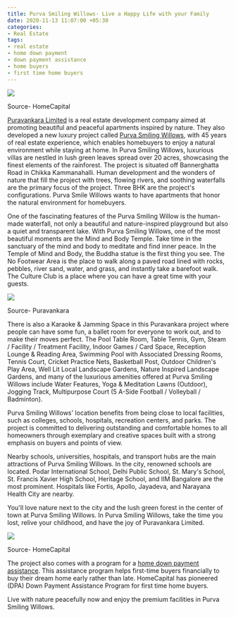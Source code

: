 ```yaml
---
title: Purva Smiling Willows- Live a Happy Life with your Family
date: 2020-11-13 11:07:00 +05:30
categories:
- Real Estate
tags:
- real estate
- home down payment
- down payment assistance
- home buyers
- first time home buyers
---
```


**[![](https://lh3.googleusercontent.com/wi4-rKdYnTkC4WgtpW0YM2jX7bbRdBP7dByOnVJe25PHCmjTFDPhz24WAPHRDqoOKYROUZ8dZjXPZYsx9qFq2LnQJIiwkwUYVS42DMfXvb-n8ZF5qXWPi5RH4Vo72VMj0tfIxkc9)](https://homecapital.in/property/278/purva-smiling-willows-3-bhk)**

Source- HomeCapital

[Puravankara Limited](https://homecapital.in/offering/developer/puravankara-limited) is a real estate development company aimed at promoting beautiful and peaceful apartments inspired by nature. They also developed a new luxury project called [Purva Smiling Willows](https://homecapital.in/property/278/purva-smiling-willows-3-bhk), with 45 years of real estate experience, which enables homebuyers to enjoy a natural environment while staying at home. In Purva Smiling Willows, luxurious villas are nestled in lush green leaves spread over 20 acres, showcasing the finest elements of the rainforest. The project is situated off Bannerghatta Road in Chikka Kammanahalli. Human development and the wonders of nature that fill the project with trees, flowing rivers, and soothing waterfalls are the primary focus of the project. Three BHK are the project's configurations. Purva Smile Willows wants to have apartments that honor the natural environment for homebuyers.

One of the fascinating features of the Purva Smiling Willow is the human-made waterfall, not only a beautiful and nature-inspired playground but also a quiet and transparent lake. With Purva Smiling Willows, one of the most beautiful moments are the Mind and Body Temple. Take time in the sanctuary of the mind and body to meditate and find inner peace. In the Temple of Mind and Body, the Buddha statue is the first thing you see. The No Footwear Area is the place to walk along a paved road lined with rocks, pebbles, river sand, water, and grass, and instantly take a barefoot walk. The Culture Club is a place where you can have a great time with your guests.

**![](https://lh6.googleusercontent.com/jXr_x7zP0RvSWO9dbnD2oeijE4Cv8ysLcj3Q9wBi2_m3ZurRwaByzeoKjDfCHxToWnRJpHLsYc1FwUAJRxZbnCu7X6h5oz3iYIB7BBUw8gn9SDrCZoSqSIDNzQxLZKX_UkmT1BvL)**

Source- Puravankara

There is also a Karaoke & Jamming Space in this Puravankara project where people can have some fun, a ballet room for everyone to work out, and to make their moves perfect. The Pool Table Room, Table Tennis, Gym, Steam / Facility / Treatment Facility, Indoor Games / Card Space, Reception Lounge & Reading Area, Swimming Pool with Associated Dressing Rooms, Tennis Court, Cricket Practice Nets, Basketball Post, Outdoor Children's Play Area, Well Lit Local Landscape Gardens, Nature Inspired Landscape Gardens, and many of the luxurious amenities offered at Purva Smiling Willows include Water Features, Yoga & Meditation Lawns (Outdoor), Jogging Track, Multipurpose Court (5 A-Side Football / Volleyball / Badminton).

Purva Smiling Willows' location benefits from being close to local facilities, such as colleges, schools, hospitals, recreation centers, and parks. The project is committed to delivering outstanding and comfortable homes to all homeowners through exemplary and creative spaces built with a strong emphasis on buyers and points of view.

Nearby schools, universities, hospitals, and transport hubs are the main attractions of Purva Smiling Willows. In the city, renowned schools are located. Podar International School, Delhi Public School, St. Mary's School, St. Francis Xavier High School, Heritage School, and IIM Bangalore are the most prominent. Hospitals like Fortis, Apollo, Jayadeva, and Narayana Health City are nearby.

You'll love nature next to the city and the lush green forest in the center of town at Purva Smiling Willows. In Purva Smiling Willows, take the time you lost, relive your childhood, and have the joy of Puravankara Limited.

**[![](https://lh5.googleusercontent.com/Tr9JekIV4shTWLuhGs00amM_zS7G_aiYySHEFd_d_z4Da7iX5wPjw3FPzObHK0YoRfYzHCoIfM4gojT63HWM5KDQFlq1cx4RTKE13Wvlk8jBub4tsJEs9cHLQGiyeKhKn76SNfyW)](https://homecapital.in/developer/168/puravankara-limited)**

Source- HomeCapital

The project also comes with a program for a [home down payment assistance](https://homecapital.in/). This assistance program helps first-time buyers financially to buy their dream home early rather than late. HomeCapital has pioneered (DPA) Down Payment Assistance Program for first time home buyers.

Live with nature peacefully now and enjoy the premium facilities in Purva Smiling Willows.